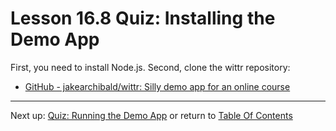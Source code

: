 # Lesson 16.8 Quiz: Installing the Demo App

First, you need to install Node.js.
Second, clone the wittr repository:
- [GitHub - jakearchibald/wittr: Silly demo app for an online course](https://github.com/jakearchibald/wittr)

- - -
Next up: [Quiz: Running the Demo App](ND024_Part2_Lesson16_09.md) or return to [Table Of Contents](./ND024_TableOfContents.md)
